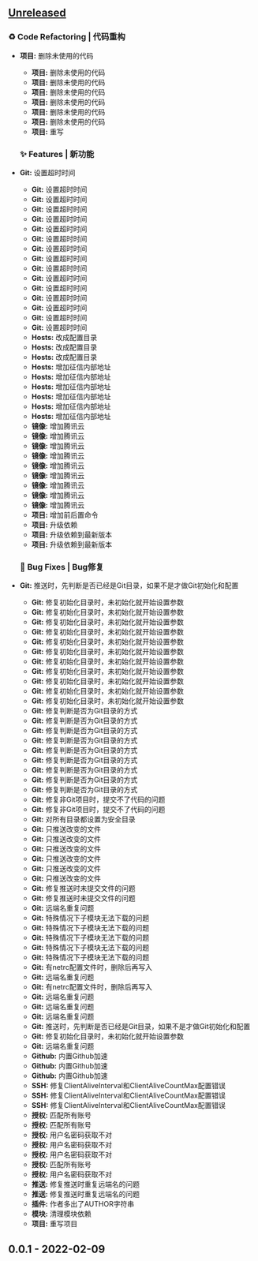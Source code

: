 <a name="unreleased"></a>
## [Unreleased]

### ♻ Code Refactoring | 代码重构
- **项目:** 删除未使用的代码
  - **项目:** 删除未使用的代码
  - **项目:** 删除未使用的代码
  - **项目:** 删除未使用的代码
  - **项目:** 删除未使用的代码
  - **项目:** 删除未使用的代码
  - **项目:** 删除未使用的代码
  - **项目:** 重写
  
  ### ✨ Features | 新功能
- **Git:** 设置超时时间
  - **Git:** 设置超时时间
  - **Git:** 设置超时时间
  - **Git:** 设置超时时间
  - **Git:** 设置超时时间
  - **Git:** 设置超时时间
  - **Git:** 设置超时时间
  - **Git:** 设置超时时间
  - **Git:** 设置超时时间
  - **Git:** 设置超时时间
  - **Git:** 设置超时时间
  - **Git:** 设置超时时间
  - **Git:** 设置超时时间
  - **Git:** 设置超时时间
  - **Git:** 设置超时时间
  - **Git:** 设置超时时间
  - **Hosts:** 改成配置目录
  - **Hosts:** 改成配置目录
  - **Hosts:** 改成配置目录
  - **Hosts:** 增加征信内部地址
  - **Hosts:** 增加征信内部地址
  - **Hosts:** 增加征信内部地址
  - **Hosts:** 增加征信内部地址
  - **Hosts:** 增加征信内部地址
  - **Hosts:** 增加征信内部地址
  - **镜像:** 增加腾讯云
  - **镜像:** 增加腾讯云
  - **镜像:** 增加腾讯云
  - **镜像:** 增加腾讯云
  - **镜像:** 增加腾讯云
  - **镜像:** 增加腾讯云
  - **镜像:** 增加腾讯云
  - **镜像:** 增加腾讯云
  - **镜像:** 增加腾讯云
  - **项目:** 增加前后置命令
  - **项目:** 升级依赖
  - **项目:** 升级依赖到最新版本
  - **项目:** 升级依赖到最新版本
  
  ### 🐛 Bug Fixes | Bug修复
- **Git:** 推送时，先判断是否已经是Git目录，如果不是才做Git初始化和配置
  - **Git:** 修复初始化目录时，未初始化就开始设置参数
  - **Git:** 修复初始化目录时，未初始化就开始设置参数
  - **Git:** 修复初始化目录时，未初始化就开始设置参数
  - **Git:** 修复初始化目录时，未初始化就开始设置参数
  - **Git:** 修复初始化目录时，未初始化就开始设置参数
  - **Git:** 修复初始化目录时，未初始化就开始设置参数
  - **Git:** 修复初始化目录时，未初始化就开始设置参数
  - **Git:** 修复初始化目录时，未初始化就开始设置参数
  - **Git:** 修复初始化目录时，未初始化就开始设置参数
  - **Git:** 修复初始化目录时，未初始化就开始设置参数
  - **Git:** 修复初始化目录时，未初始化就开始设置参数
  - **Git:** 修复判断是否为Git目录的方式
  - **Git:** 修复判断是否为Git目录的方式
  - **Git:** 修复判断是否为Git目录的方式
  - **Git:** 修复判断是否为Git目录的方式
  - **Git:** 修复判断是否为Git目录的方式
  - **Git:** 修复判断是否为Git目录的方式
  - **Git:** 修复判断是否为Git目录的方式
  - **Git:** 修复判断是否为Git目录的方式
  - **Git:** 修复判断是否为Git目录的方式
  - **Git:** 修复非Git项目时，提交不了代码的问题
  - **Git:** 修复非Git项目时，提交不了代码的问题
  - **Git:** 对所有目录都设置为安全目录
  - **Git:** 只推送改变的文件
  - **Git:** 只推送改变的文件
  - **Git:** 只推送改变的文件
  - **Git:** 只推送改变的文件
  - **Git:** 只推送改变的文件
  - **Git:** 只推送改变的文件
  - **Git:** 修复推送时未提交文件的问题
  - **Git:** 修复推送时未提交文件的问题
  - **Git:** 远端名重复问题
  - **Git:** 特殊情况下子模块无法下载的问题
  - **Git:** 特殊情况下子模块无法下载的问题
  - **Git:** 特殊情况下子模块无法下载的问题
  - **Git:** 特殊情况下子模块无法下载的问题
  - **Git:** 特殊情况下子模块无法下载的问题
  - **Git:** 有netrc配置文件时，删除后再写入
  - **Git:** 远端名重复问题
  - **Git:** 有netrc配置文件时，删除后再写入
  - **Git:** 远端名重复问题
  - **Git:** 远端名重复问题
  - **Git:** 远端名重复问题
  - **Git:** 推送时，先判断是否已经是Git目录，如果不是才做Git初始化和配置
  - **Git:** 修复初始化目录时，未初始化就开始设置参数
  - **Git:** 远端名重复问题
  - **Github:** 内置Github加速
  - **Github:** 内置Github加速
  - **Github:** 内置Github加速
  - **SSH:** 修复ClientAliveInterval和ClientAliveCountMax配置错误
  - **SSH:** 修复ClientAliveInterval和ClientAliveCountMax配置错误
  - **SSH:** 修复ClientAliveInterval和ClientAliveCountMax配置错误
  - **授权:** 匹配所有账号
  - **授权:** 匹配所有账号
  - **授权:** 用户名密码获取不对
  - **授权:** 用户名密码获取不对
  - **授权:** 用户名密码获取不对
  - **授权:** 匹配所有账号
  - **授权:** 用户名密码获取不对
  - **推送:** 修复推送时重复远端名的问题
  - **推送:** 修复推送时重复远端名的问题
  - **插件:** 作者多出了AUTHOR字符串
  - **模块:** 清理模块依赖
  - **项目:** 重写项目
  
  
<a name="0.0.1"></a>
## 0.0.1 - 2022-02-09

[Unreleased]: https://github.com/dronestock/git/compare/0.0.1...HEAD
